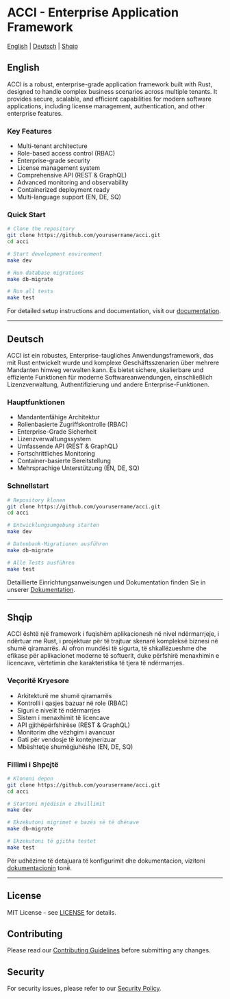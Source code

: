# ACCI - Enterprise Application Framework

[English](#english) | [Deutsch](#deutsch) | [Shqip](#shqip)

## English

ACCI is a robust, enterprise-grade application framework built with Rust, designed to handle complex business scenarios across multiple tenants. It provides secure, scalable, and efficient capabilities for modern software applications, including license management, authentication, and other enterprise features.

### Key Features

- Multi-tenant architecture
- Role-based access control (RBAC)
- Enterprise-grade security
- License management system
- Comprehensive API (REST & GraphQL)
- Advanced monitoring and observability
- Containerized deployment ready
- Multi-language support (EN, DE, SQ)

### Quick Start

```bash
# Clone the repository
git clone https://github.com/yourusername/acci.git
cd acci

# Start development environment
make dev

# Run database migrations
make db-migrate

# Run all tests
make test
```

For detailed setup instructions and documentation, visit our [documentation](docs/en/).

---

## Deutsch

ACCI ist ein robustes, Enterprise-taugliches Anwendungsframework, das mit Rust entwickelt wurde und komplexe Geschäftsszenarien über mehrere Mandanten hinweg verwalten kann. Es bietet sichere, skalierbare und effiziente Funktionen für moderne Softwareanwendungen, einschließlich Lizenzverwaltung, Authentifizierung und andere Enterprise-Funktionen.

### Hauptfunktionen

- Mandantenfähige Architektur
- Rollenbasierte Zugriffskontrolle (RBAC)
- Enterprise-Grade Sicherheit
- Lizenzverwaltungssystem
- Umfassende API (REST & GraphQL)
- Fortschrittliches Monitoring
- Container-basierte Bereitstellung
- Mehrsprachige Unterstützung (EN, DE, SQ)

### Schnellstart

```bash
# Repository klonen
git clone https://github.com/yourusername/acci.git
cd acci

# Entwicklungsumgebung starten
make dev

# Datenbank-Migrationen ausführen
make db-migrate

# Alle Tests ausführen
make test
```

Detaillierte Einrichtungsanweisungen und Dokumentation finden Sie in unserer [Dokumentation](docs/de/).

---

## Shqip

ACCI është një framework i fuqishëm aplikacionesh në nivel ndërmarrjeje, i ndërtuar me Rust, i projektuar për të trajtuar skenarë kompleksë biznesi në shumë qiramarrës. Ai ofron mundësi të sigurta, të shkallëzueshme dhe efikase për aplikacionet moderne të softuerit, duke përfshirë menaxhimin e licencave, vërtetimin dhe karakteristika të tjera të ndërmarrjes.

### Veçoritë Kryesore

- Arkitekturë me shumë qiramarrës
- Kontrolli i qasjes bazuar në role (RBAC)
- Siguri e nivelit të ndërmarrjes
- Sistem i menaxhimit të licencave
- API gjithëpërfshirëse (REST & GraphQL)
- Monitorim dhe vëzhgim i avancuar
- Gati për vendosje të kontejnerizuar
- Mbështetje shumëgjuhëshe (EN, DE, SQ)

### Fillimi i Shpejtë

```bash
# Klononi depon
git clone https://github.com/yourusername/acci.git
cd acci

# Startoni mjedisin e zhvillimit
make dev

# Ekzekutoni migrimet e bazës së të dhënave
make db-migrate

# Ekzekutoni të gjitha testet
make test
```

Për udhëzime të detajuara të konfigurimit dhe dokumentacion, vizitoni [dokumentacionin](docs/sq/) tonë.

---

## License

MIT License - see [LICENSE](LICENSE) for details.

## Contributing

Please read our [Contributing Guidelines](CONTRIBUTING.md) before submitting any changes.

## Security

For security issues, please refer to our [Security Policy](SECURITY.md).
